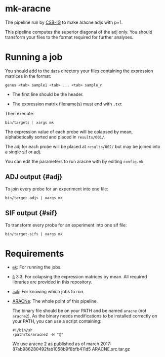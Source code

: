 # mk-aracne

The pipeline run by [CSB-IG](http://csbig.inmegen.gob.mx/ "Computational Systems Biology/Integrative Genomics")
to make aracne adjs with p=1.

This pipeline computes the superior diagonal of the adj only.
You should transform your files to the format required for further analyses.

# Running a job

You should add to the `data` directory your files
containing the expression matrices in the format:

```
genes <tab> sample1 <tab> ... <tab> sample_n
```

- The first line should be the header.

- The expression matrix filename(s) must end with `.txt`

Then execute:

```
bin/targets | xargs mk
```

The expression value of each probe will be colapsed by mean,
alphabetically sorted and placed in `results/001/`.

The adj for each probe will be placed at `results/002/`
but may be joined into a single [sif](#sif) or [adj](#adj).

You can edit the parameters to run aracne with by editing `config.mk`.

## ADJ output {#adj}

To join every probe for an experiment into one file:

```
bin/target-adjs | xargs mk
```

## SIF output {#sif}

To transform every probe for an experiment into one sif file:

```
bin/target-sifs | xargs mk
```

# Requirements

- [`mk`](http://doc.cat-v.org/bell_labs/mk/mk.pdf "A succesor for `make`."):
    For running the jobs.

- [`R`](http://www.r-project.org/ "Language and environment for statistical computing and graphics") 3.3:
    For colapsing the expression matrices by mean.
    All required libraries are provided in this repository.

- [`awk`](http://www.gnu.org/software/gawk/ "A minilanguage for text analysis."):
    For knowing which jobs to run.

- [ARACNe](http://califano.c2b2.columbia.edu/aracne/ "Algorithm for the Reconstruction of Accurate Cellular Networks"):
    The whole point of this pipeline.

    The binary file should be on your PATH and be named `aracne` (not `aracne2`).
    As the binary needs modifications to be installed correctly on your PATH,
    you can use a script containing:

    ```
    #!/bin/sh
    /path/to/aracne2 -H "@"
    ```

    We use aracne 2 as published as of march 2017:
    87ab986280492fab1058b9f8bfb411d5  ARACNE.src.tar.gz
